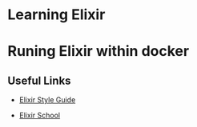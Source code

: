 # Learning Elixir

# Runing Elixir within docker


## Useful Links

* [Elixir Style Guide](https://github.com/christopheradams/elixir_style_guide)

* [Elixir School](https://elixirschool.com)
